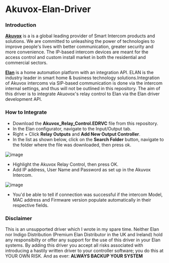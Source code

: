 # Akuvox-Elan-Driver

### Introduction
**[Akuvox](https://www.akuvox.com/)** is a is a global leading provider of Smart Intercom products and solutions. We are committed to unleashing the power of technologies to improve people's lives with better communication, greater security and more convenience. The IP-based intercom devices are meant for the access control and custom install market in both the residential and commercial sectors.

**[Elan](https://elancontrolsystems.com/)** is a home automation platform with an integration API. ELAN is the industry leader in smart home & business technology solutions.Integration of Akuvox intercoms via SIP-based communication is done via the intercom internal settings, and thus will not be outlined in this repository. The aim of this driver is to integrate Akuovox's relay control to Elan via the Elan driver development API. 

### How to Integrate
* Download the **Akuvox_Relay_Control.EDRVC** file from this repository.
* In the Elan configurator, navigate to the Input/Output tab.
* Right + Click **Relay Outputs** and **Add New Output Controller**.
* In the list as shown below, click on the **Search Folder** button, navigate to the folder where the file was downloaded, then press ok.

![image](https://user-images.githubusercontent.com/50086268/189106842-078b7957-e30d-4dbc-a659-2461962ec477.png)

* Highlight the Akuvox Relay Control, then press OK.
* Add IP address, User Name and Password as set up in the Akuvox Intercom.

![image](https://user-images.githubusercontent.com/50086268/189108016-08a3d1cf-3def-4c32-97f1-ad64ddacf464.png)

* You'd be able to tell if connection was successful if the intercom Model, MAC address and Firmware version populate automatically in their respective fields.

### Disclaimer
This is an unsupported driver which I wrote in my spare time. Neither Elan nor Indigo Distribution (Premium Elan Distributor in the UK and Ireland) hold any responsibilty or offer any support for the use of this driver in your Elan systems. By adding this driver you accept all risks associated with introducing a hastily written driver to your controller software; you do this at YOUR OWN RISK. And as ever: **ALWAYS BACKUP YOUR SYSTEM**
